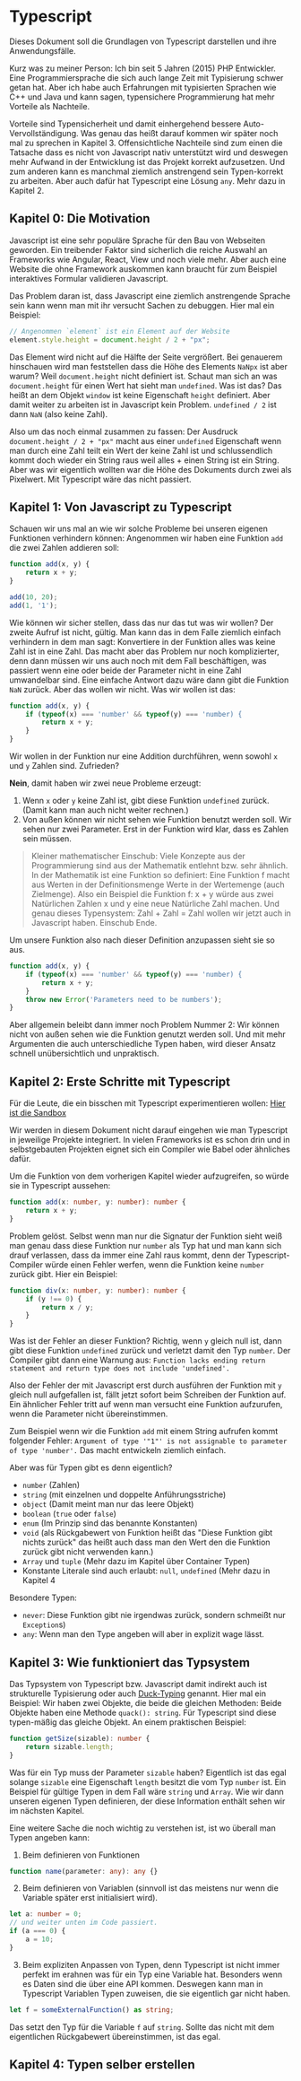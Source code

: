 # Typescript
Dieses Dokument soll die Grundlagen von Typescript darstellen und ihre Anwendungsfälle.

Kurz was zu meiner Person: Ich bin seit 5 Jahren (2015) PHP Entwickler. Eine Programmiersprache die sich auch lange Zeit mit Typisierung schwer getan hat. Aber ich habe auch Erfahrungen mit typisierten Sprachen wie C++ und Java und kann sagen, typensichere Programmierung hat mehr Vorteile als Nachteile.

Vorteile sind Typensicherheit und damit einhergehend bessere Auto-Vervollständigung. Was genau das heißt darauf kommen wir später noch mal zu sprechen in Kapitel 3. Offensichtliche Nachteile sind zum einen die Tatsache dass es nicht von Javascript nativ unterstützt wird und deswegen mehr Aufwand in der Entwicklung ist das Projekt korrekt aufzusetzen. Und zum anderen kann es manchmal ziemlich anstrengend sein Typen-korrekt zu arbeiten. Aber auch dafür hat Typescript eine Lösung `any`. Mehr dazu in Kapitel 2.

## Kapitel 0: Die Motivation
Javascript ist eine sehr populäre Sprache für den Bau von Webseiten geworden. Ein treibender Faktor sind sicherlich die reiche Auswahl an Frameworks wie Angular, React, View und noch viele mehr. Aber auch eine Website die ohne Framework auskommen kann braucht für zum Beispiel interaktives Formular validieren Javascript.

Das Problem daran ist, dass Javascript eine ziemlich anstrengende Sprache sein kann wenn man mit ihr versucht Sachen zu debuggen. Hier mal ein Beispiel:

```javascript
// Angenommen `element` ist ein Element auf der Website
element.style.height = document.height / 2 + "px";
```

Das Element wird nicht auf die Hälfte der Seite vergrößert. Bei genauerem hinschauen wird man feststellen dass die Höhe des Elements `NaNpx` ist aber warum? Weil `document.height` nicht definiert ist. Schaut man sich an was `document.height` für einen Wert hat sieht man `undefined`. Was ist das? Das heißt an dem Objekt `window` ist keine Eigenschaft `height` definiert. Aber damit weiter zu arbeiten ist in Javascript kein Problem. `undefined / 2` ist dann `NaN` (also keine Zahl). 

Also um das noch einmal zusammen zu fassen: Der Ausdruck `document.height / 2 + "px"` macht aus einer `undefined` Eigenschaft wenn man durch eine Zahl teilt ein Wert der keine Zahl ist und schlussendlich kommt doch wieder ein String raus weil alles + einen String ist ein String. Aber was wir eigentlich wollten war die Höhe des Dokuments durch zwei als Pixelwert. Mit Typescript wäre das nicht passiert.

## Kapitel 1: Von Javascript zu Typescript
Schauen wir uns mal an wie wir solche Probleme bei unseren eigenen Funktionen verhindern können:
Angenommen wir haben eine Funktion `add` die zwei Zahlen addieren soll:
```javascript
function add(x, y) {
    return x + y;
}

add(10, 20);
add(1, '1');
```

Wie können wir sicher stellen, dass das nur das tut was wir wollen? Der zweite Aufruf ist nicht, gültig. Man kann das in dem Falle ziemlich einfach verhindern in dem man sagt: Konvertiere in der Funktion alles was keine Zahl ist in eine Zahl. Das macht aber das Problem nur noch komplizierter, denn dann müssen wir uns auch noch mit dem Fall beschäftigen, was passiert wenn eine oder beide der Parameter nicht in eine Zahl umwandelbar sind. Eine einfache Antwort dazu wäre dann gibt die Funktion `NaN` zurück. Aber das wollen wir nicht. Was wir wollen ist das:
```javascript
function add(x, y) {
    if (typeof(x) === 'number' && typeof(y) === 'number) {
        return x + y;
    }
}
```
Wir wollen in der Funktion nur eine Addition durchführen, wenn sowohl `x` und `y` Zahlen sind. Zufrieden? 

**Nein**, damit haben wir zwei neue Probleme erzeugt:
1. Wenn `x` oder `y` keine Zahl ist, gibt diese Funktion `undefined` zurück. (Damit kann man auch nicht weiter rechnen.)
2. Von außen können wir nicht sehen wie Funktion benutzt werden soll. Wir sehen nur zwei Parameter. Erst in der Funktion wird klar, dass es Zahlen sein müssen.

> Kleiner mathematischer Einschub: Viele Konzepte aus der Programmierung sind aus der Mathematik entlehnt bzw. sehr ähnlich. In der Mathematik ist eine Funktion so definiert: Eine Funktion f macht aus Werten in der Definitionsmenge Werte in der Wertemenge (auch Zielmenge). Also ein Beispiel die Funktion f: x + y würde aus zwei Natürlichen Zahlen x und y eine neue Natürliche Zahl machen. Und genau dieses Typensystem: Zahl + Zahl = Zahl wollen wir jetzt auch in Javascript haben. 
> Einschub Ende.

Um unsere Funktion also nach dieser Definition anzupassen sieht sie so aus.
```javascript
function add(x, y) {
    if (typeof(x) === 'number' && typeof(y) === 'number) {
        return x + y;
    }
    throw new Error('Parameters need to be numbers');
}
```
Aber allgemein beleibt dann immer noch Problem Nummer 2: Wir können nicht von außen sehen wie die Funktion genutzt werden soll. Und mit mehr Argumenten die auch unterschiedliche Typen haben, wird dieser Ansatz schnell unübersichtlich und unpraktisch.

## Kapitel 2: Erste Schritte mit Typescript
Für die Leute, die ein bisschen mit Typescript experimentieren wollen: [Hier ist die Sandbox](https://www.typescriptlang.org/play/)

Wir werden in diesem Dokument nicht darauf eingehen wie man Typescript in jeweilige Projekte integriert. In vielen Frameworks ist es schon drin und in selbstgebauten Projekten eignet sich ein Compiler wie Babel oder ähnliches dafür.

Um die Funktion von dem vorherigen Kapitel wieder aufzugreifen, so würde sie in Typescript aussehen:
```typescript
function add(x: number, y: number): number {
    return x + y;
}
```
Problem gelöst. Selbst wenn man nur die Signatur der Funktion sieht weiß man genau dass diese Funktion nur `number` als Typ hat und man kann sich drauf verlassen, dass da immer eine Zahl raus kommt, denn der Typescript-Compiler würde einen Fehler werfen, wenn die Funktion keine `number` zurück gibt. Hier ein Beispiel:
```typescript
function div(x: number, y: number): number {
    if (y !== 0) {
        return x / y;
    }
}
```
Was ist der Fehler an dieser Funktion? Richtig, wenn `y` gleich null ist, dann gibt diese Funktion `undefined` zurück und verletzt damit den Typ `number`. Der Compiler gibt dann eine Warnung aus: `Function lacks ending return statement and return type does not include 'undefined'.` 

Also der Fehler der mit Javascript erst durch ausführen der Funktion mit `y` gleich null aufgefallen ist, fällt jetzt sofort beim Schreiben der Funktion auf. Ein ähnlicher Fehler tritt auf wenn man versucht eine Funktion aufzurufen, wenn die Parameter nicht übereinstimmen.

Zum Beispiel wenn wir die Funktion `add` mit einem String aufrufen kommt folgender Fehler: `Argument of type '"1"' is not assignable to parameter of type 'number'.` Das macht entwickeln ziemlich einfach.

Aber was für Typen gibt es denn eigentlich?
* `number` (Zahlen)
* `string` (mit einzelnen und doppelte Anführungsstriche)
* `object` (Damit meint man nur das leere Objekt)
* `boolean` (`true` oder `false`)
* `enum` (Im Prinzip sind das benannte Konstanten)
* `void` (als Rückgabewert von Funktion heißt das "Diese Funktion gibt nichts zurück" das heißt auch dass man den Wert den die Funktion zurück gibt nicht verwenden kann.)
* `Array` und `tuple` (Mehr dazu im Kapitel über Container Typen)
* Konstante Literale sind auch erlaubt: `null`, `undefined` (Mehr dazu in Kapitel 4

Besondere Typen:
* `never`: Diese Funktion gibt nie irgendwas zurück, sondern schmeißt nur `Exception`s)
* `any`: Wenn man den Type angeben will aber in explizit wage lässt.

## Kapitel 3: Wie funktioniert das Typsystem
Das Typsystem von Typescript bzw. Javascript damit indirekt auch ist strukturelle Typisierung oder auch [Duck-Typing](https://de.wikipedia.org/wiki/Duck-Typing) genannt. Hier mal ein Beispiel: Wir haben zwei Objekte, die beide die gleichen Methoden: Beide Objekte haben eine Methode `quack(): string`. Für Typescript sind diese typen-mäßig das gleiche Objekt. An einem praktischen Beispiel:
```typescript
function getSize(sizable): number {
    return sizable.length;
}
```
Was für ein Typ muss der Parameter `sizable` haben? Eigentlich ist das egal solange `sizable` eine Eigenschaft `length` besitzt die vom Typ `number` ist. Ein Beispiel für gültige Typen in dem Fall wäre `string` und `Array`. Wie wir dann unseren eigenen Typen definieren, der diese Information enthält sehen wir im nächsten Kapitel.

Eine weitere Sache die noch wichtig zu verstehen ist, ist wo überall man Typen angeben kann:
1. Beim definieren von Funktionen
```typescript
function name(parameter: any): any {}
```
2. Beim definieren von Variablen (sinnvoll ist das meistens nur wenn die Variable später erst initialisiert wird).
```typescript
let a: number = 0;
// und weiter unten im Code passiert.
if (a === 0) {
    a = 10;
}
```
3. Beim expliziten Anpassen von Typen, denn Typescript ist nicht immer perfekt im erahnen was für ein Typ eine Variable hat. Besonders wenn es Daten sind die über eine API kommen. Deswegen kann man in Typescript Variablen Typen zuweisen, die sie eigentlich gar nicht haben.
```typescript
let f = someExternalFunction() as string;
```
Das setzt den Typ für die Variable `f` auf `string`. Sollte das nicht mit dem eigentlichen Rückgabewert übereinstimmen, ist das egal.

## Kapitel 4: Typen selber erstellen
